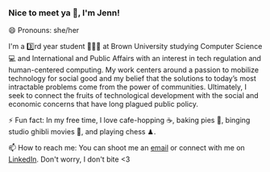 ### Nice to meet ya 👋, I'm Jenn!

😄 Pronouns: she/her

I'm a 3️⃣rd year student 👩🏻‍🏫 at Brown University studying Computer Science 💻 and International and Public Affairs with an interest in tech regulation and human-centered computing. My work centers around a passion to mobilize technology for social good and my belief that the solutions to today’s most intractable problems come from the power of communities. Ultimately, I seek to connect the fruits of technological development with the social and economic concerns that have long plagued public policy.

⚡ Fun fact: In my free time, I love cafe-hopping ☕️, baking pies 🥧, binging studio ghibli movies 🍿, and playing chess ♟.

📫 How to reach me: You can shoot me an [email](mailto:jennifer_wang@brown.edu) or connect with me on [LinkedIn](https://www.linkedin.com/in/jennifer-wang-b156b81b1/). Don't worry, I don't bite <3




<!--
**jennjwang/jennjwang** is a ✨ _special_ ✨ repository because its `README.md` (this file) appears on your GitHub profile.

Here are some ideas to get you started:

- 🔭 I’m currently working on ...
- 🌱 I’m currently learning ...
- 👯 I’m looking to collaborate on ...
- 🤔 I’m looking for help with ...
- 💬 Ask me about ...
- 📫 How to reach me: ...
- 😄 Pronouns: ...
- ⚡ Fun fact: ...
-->
